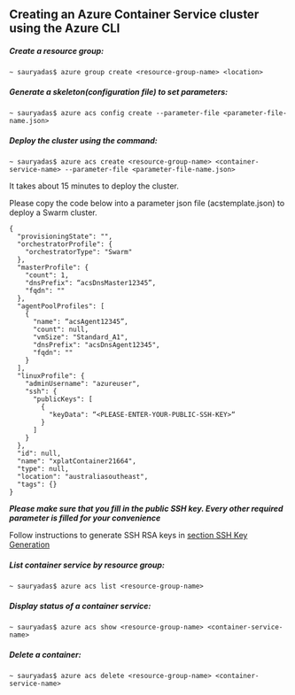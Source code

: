## Creating an Azure Container Service cluster using the Azure CLI

##### Create a resource group:
```
~ sauryadas$ azure group create <resource-group-name> <location>
```

##### Generate a skeleton(configuration file) to set parameters:
```
~ sauryadas$ azure acs config create --parameter-file <parameter-file-name.json>
```
##### Deploy the cluster using the command:
```
~ sauryadas$ azure acs create <resource-group-name> <container-service-name> --parameter-file <parameter-file-name.json>
```

It takes about 15 minutes to deploy the cluster.

Please copy the code below into a  parameter json file (acstemplate.json) to deploy a Swarm cluster.
```
{
  "provisioningState": "",
  "orchestratorProfile": {
    "orchestratorType": "Swarm"
  },
  "masterProfile": {
    "count": 1,
    "dnsPrefix": “acsDnsMaster12345”,
    "fqdn": ""
  },
  "agentPoolProfiles": [
    {
      "name": “acsAgent12345”,
      "count": null,
      "vmSize": "Standard_A1",
      "dnsPrefix": "acsDnsAgent12345",
      "fqdn": ""
    }
  ],
  "linuxProfile": {
    "adminUsername": "azureuser",
    "ssh": {
      "publicKeys": [
        {
          "keyData": “<PLEASE-ENTER-YOUR-PUBLIC-SSH-KEY>“
        }
      ]
    }
  },
  "id": null,
  "name": "xplatContainer21664",
  "type": null,
  "location": "australiasoutheast",
  "tags": {}
}
```

*****Please make sure that you fill in the public SSH key. Every other required parameter is filled for your convenience*****

Follow instructions to generate SSH RSA keys in [section SSH Key Generation](https://github.com/Azure/azure-quickstart-templates/blob/master/101-acs-mesos/docs/SSHKeyManagement.md#ssh-key-generation)


##### List container service by resource group:
```
~ sauryadas$ azure acs list <resource-group-name>
```

##### Display status of a container service:
```
~ sauryadas$ azure acs show <resource-group-name> <container-service-name>
```

##### Delete a container:
```
~ sauryadas$ azure acs delete <resource-group-name> <container-service-name>
```
